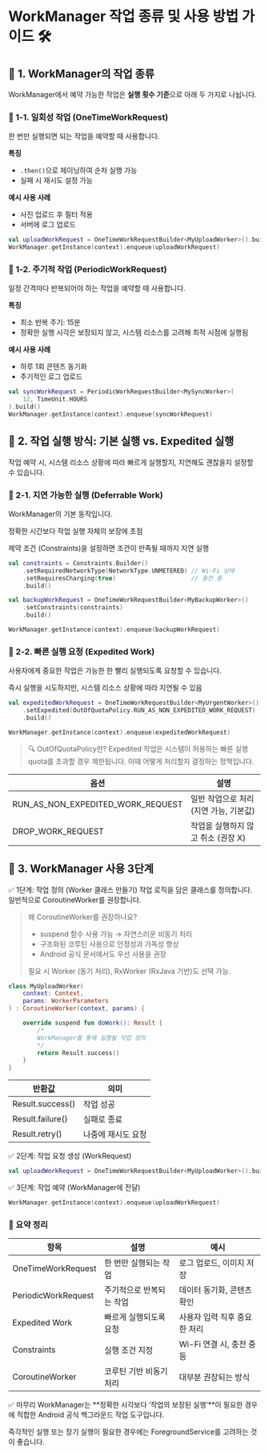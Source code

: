 # WorkManager 작업 종류 및 사용 방법 가이드 🛠️

## 🔹 1. WorkManager의 작업 종류
WorkManager에서 예약 가능한 작업은 **실행 횟수 기준**으로 아래 두 가지로 나뉩니다.

### 📌 1-1. 일회성 작업 (OneTimeWorkRequest)
한 번만 실행되면 되는 작업을 예약할 때 사용합니다.

**특징**
- `.then()`으로 체이닝하여 순차 실행 가능
- 실패 시 재시도 설정 가능

**예시 사용 사례**
- 사진 업로드 후 필터 적용
- 서버에 로그 업로드

```kotlin
val uploadWorkRequest = OneTimeWorkRequestBuilder<MyUploadWorker>().build()
WorkManager.getInstance(context).enqueue(uploadWorkRequest)
```
### 📌 1-2. 주기적 작업 (PeriodicWorkRequest)
일정 간격마다 반복되어야 하는 작업을 예약할 때 사용합니다.

**특징**
- 최소 반복 주기: 15분
- 정확한 실행 시각은 보장되지 않고, 시스템 리소스를 고려해 최적 시점에 실행됨

**예시 사용 사례**
- 하루 1회 콘텐츠 동기화
- 주기적인 로그 업로드

```kotlin
val syncWorkRequest = PeriodicWorkRequestBuilder<MySyncWorker>(
    12, TimeUnit.HOURS
).build()
WorkManager.getInstance(context).enqueue(syncWorkRequest)
```
## 🔹 2. 작업 실행 방식: 기본 실행 vs. Expedited 실행
작업 예약 시, 시스템 리소스 상황에 따라 빠르게 실행할지, 지연해도 괜찮을지 설정할 수 있습니다.

### 📌 2-1. 지연 가능한 실행 (Deferrable Work)
WorkManager의 기본 동작입니다.

정확한 시간보다 작업 실행 자체의 보장에 초점

제약 조건 (Constraints)을 설정하면 조건이 만족될 때까지 지연 실행

```kotlin
val constraints = Constraints.Builder()
    .setRequiredNetworkType(NetworkType.UNMETERED) // Wi-Fi 상태
    .setRequiresCharging(true)                     // 충전 중
    .build()

val backupWorkRequest = OneTimeWorkRequestBuilder<MyBackupWorker>()
    .setConstraints(constraints)
    .build()

WorkManager.getInstance(context).enqueue(backupWorkRequest)
```
### 📌 2-2. 빠른 실행 요청 (Expedited Work)
사용자에게 중요한 작업은 가능한 한 빨리 실행되도록 요청할 수 있습니다.

즉시 실행을 시도하지만, 시스템 리소스 상황에 따라 지연될 수 있음

```kotlin
val expeditedWorkRequest = OneTimeWorkRequestBuilder<MyUrgentWorker>()
    .setExpedited(OutOfQuotaPolicy.RUN_AS_NON_EXPEDITED_WORK_REQUEST)
    .build()

WorkManager.getInstance(context).enqueue(expeditedWorkRequest)
```
>🔍 OutOfQuotaPolicy란?
>Expedited 작업은 시스템이 허용하는 빠른 실행 quota를 초과할 경우 제한됩니다. 이때 어떻게 처리할지 결정하는 정책입니다.

| 옵션 | 설명 |
|--------------------|--------------------------|
|RUN_AS_NON_EXPEDITED_WORK_REQUEST | 일반 작업으로 처리 (지연 가능, 기본값)|
|DROP_WORK_REQUEST | 작업을 실행하지 않고 취소 (권장 X)|

## 🔹 3. WorkManager 사용 3단계
✅ 1단계: 작업 정의 (Worker 클래스 만들기)
작업 로직을 담은 클래스를 정의합니다.
일반적으로 CoroutineWorker를 권장합니다.

>왜 CoroutineWorker를 권장하나요?
> - suspend 함수 사용 가능 → 자연스러운 비동기 처리
> - 구조화된 코루틴 사용으로 안정성과 가독성 향상
> - Android 공식 문서에서도 우선 사용을 권장
>   
>필요 시 Worker (동기 처리), RxWorker (RxJava 기반)도 선택 가능.

```kotlin
class MyUploadWorker(
    context: Context,
    params: WorkerParameters
) : CoroutineWorker(context, params) {

    override suspend fun doWork(): Result {
        /*
        WorkManager를 통해 실행될 작업 정의
        */
        return Result.success()
    }
}
```
| 반환값	| 의미 |
|-------------|---------------|
|Result.success() |	작업 성공 |
|Result.failure()	| 실패로 종료 |
|Result.retry()	| 나중에 재시도 요청|

✅ 2단계: 작업 요청 생성 (WorkRequest)
```kotlin
val uploadWorkRequest = OneTimeWorkRequestBuilder<MyUploadWorker>().build()
```
✅ 3단계: 작업 예약 (WorkManager에 전달)
```kotlin
WorkManager.getInstance(context).enqueue(uploadWorkRequest)
```
### 📝 요약 정리
| 항목 | 설명 | 예시 |
|------|------|------|
| OneTimeWorkRequest | 한 번만 실행되는 작업 | 로그 업로드, 이미지 저장 |
| PeriodicWorkRequest| 주기적으로 반복되는 작업 | 데이터 동기화, 콘텐츠 확인 |
| Expedited Work | 빠르게 실행되도록 요청 | 사용자 입력 직후 중요한 처리 |
| Constraints | 실행 조건 지정 | Wi-Fi 연결 시, 충전 중 등 |
| CoroutineWorker | 코루틴 기반 비동기 처리 | 대부분 권장되는 방식 |

✅ 마무리
WorkManager는 **정확한 시각보다 ‘작업의 보장된 실행’**이 필요한 경우에 적합한 Android 공식 백그라운드 작업 도구입니다.

즉각적인 실행 또는 장기 실행이 필요한 경우에는 ForegroundService를 고려하는 것이 좋습니다.
